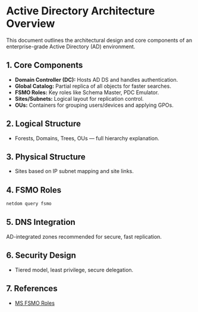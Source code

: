 # Active Directory Architecture Overview

This document outlines the architectural design and core components of an enterprise-grade Active Directory (AD) environment.

## 1. Core Components
- **Domain Controller (DC):** Hosts AD DS and handles authentication.
- **Global Catalog:** Partial replica of all objects for faster searches.
- **FSMO Roles:** Key roles like Schema Master, PDC Emulator.
- **Sites/Subnets:** Logical layout for replication control.
- **OUs:** Containers for grouping users/devices and applying GPOs.

## 2. Logical Structure
- Forests, Domains, Trees, OUs — full hierarchy explanation.

## 3. Physical Structure
- Sites based on IP subnet mapping and site links.

## 4. FSMO Roles
```powershell
netdom query fsmo
```

## 5. DNS Integration
AD-integrated zones recommended for secure, fast replication.

## 6. Security Design
- Tiered model, least privilege, secure delegation.

## 7. References
- [MS FSMO Roles](https://learn.microsoft.com/en-us/windows-server/identity/ad-ds/plan/operations-master-roles)